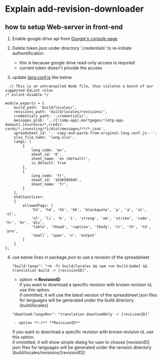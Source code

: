 # Explain add-revision-downloader  
  
## how to setup Web-server in front-end  
1. Enable google drive api from [Google's console page](https://console.developers.google.com/apis/dashboard)
  
2. Delete token.json under directory '.credentials' to re-initiate authentification  
    - this is because google drive read-only access is requried
    - current token doesn't provide the access
  
3. update [lang.conf.js](https://github.com/sijoonlee/explain/blob/master/lang.conf.js) like below
```
  // This is an untranspiled Node file, thus violates a bunch of our suggested ESLint rules
/* eslint-disable */

module.exports = {
    build_path: 'build/locales/',
    revisions_path: 'build/locales/revisions/',
    credentials_path: '.credentials/',
    messages_glob: '../{!(omp-app),mortgages/!(mtg-app-domain),insurance/*,credit-cards/*,investing/*}/dist/messages/**/*.json',
    spreadsheet_id: '---copy-and-paste-from-original-lang.conf.js---',
    xlsx_file_name: 'lang.xlsx',
    langs: [
        {
            lang_code: 'en',
            sheet_id: '0',
            sheet_name: 'en (default)',
            is_default: true
        },
        {
            lang_code: 'fr',
            sheet_id: '1036589945',
            sheet_name: 'fr',
        }
    ],
    htmlSanitizer:
    {
        allowedTags: [ 
            'h3', 'h4', 'h5', 'h6', 'blockquote', 'p', 'a', 'ul', 'ol',
            'nl', 'li', 'b', 'i', 'strong', 'em', 'strike', 'code', 'hr', 'br', 'div',
            'table', 'thead', 'caption', 'tbody', 'tr', 'th', 'td', 'pre', 
            'small', 'span', 'u', 'output'
        ]
    }
};
```
4. use below lines in package.json to use a revision of the spreadsheet
    ```
    "build:langs": "rm -fr build/locales && npm run build:babel && translation build -r [revisionID]",
    ```
    - option **-r** **RevisionID**  
    if you want to download a specific revision with known revision id, use this option.  
    if ommitted, it will use the latest version of the spreadsheet
    json files for languages will be generated under the build directory (build/locales)

    ```
    "download:langsRev": "translation downloadOnly -r [revisionID]"
    ```
        - option **-r** **RevisionID**  
    if you want to download a specific revision with known revision id, use this option.  
    if ommitted, it will show simple dialog for user to choose [revisionID]
    json files for languages will be generated under the revision directory (build/locales/revisions/[revisionID])
